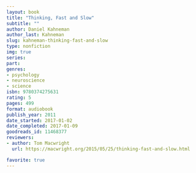 ```yaml
---
layout: book
title: "Thinking, Fast and Slow"
subtitle: ""
author: Daniel Kahneman
author_last: Kahneman
slug: kahneman-thinking-fast-and-slow
type: nonfiction
img: true
series: 
part: 
genres:
- psychology
- neuroscience
- science
isbn: 9780374275631
rating: 5
pages: 499
format: audiobook
publish_year: 2011
date_started: 2017-01-02
date_completed: 2017-01-09
goodreads_id: 11468377
reviewers:
- author: Tom Macwright
  url: https://macwright.org/2015/05/25/thinking-fast-and-slow.html

favorite: true
---
```

